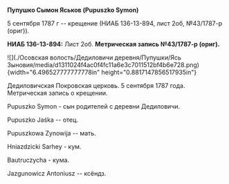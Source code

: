 **Пупушко Сымон Яськов (Pupuszko Symon)**

5 сентября 1787 г -- крещение (НИАБ 136-13-894, лист 2об, №43/1787-р
(ориг)).

**НИАБ 136-13-894:** Лист 2об. **Метрическая запись №43/1787-р (ориг).**

![](./Осовская волость/Дедиловичи деревня/Пупушки/Ясь Зыновия/media/d1311024f4ac0f4fc11a6e3c7011512bf4b6e728.png){width="6.496527777777778in"
height="0.8817147856517935in"}

Дедиловичская Покровская церковь. 5 сентября 1787 года. Метрическая
запись о крещении.

Pupuszko Symon - сын родителей с деревни Дедиловичи.

Pupuszko Jaśka -- отец.

Pupuszkowa Zynowija -- мать.

Hniazdzicki Sarhey - кум.

Bautruczycha - кума.

Jazgunowicz Antoniusz -- ксёндз.
